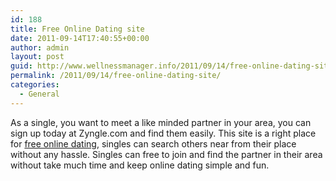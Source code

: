 ```yaml
---
id: 188
title: Free Online Dating site
date: 2011-09-14T17:40:55+00:00
author: admin
layout: post
guid: http://www.wellnessmanager.info/2011/09/14/free-online-dating-site/
permalink: /2011/09/14/free-online-dating-site/
categories:
  - General
---
```

As a single, you want to meet a like minded partner in your area, you can sign up today at Zyngle.com and find them easily. This site is a right place for [free online dating](http://www.zyngle.com/), singles can search others near from their place without any hassle. Singles can free to join and find the partner in their area without take much time and keep online dating simple and fun.